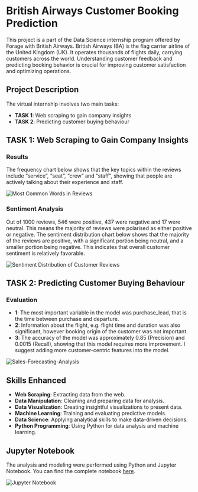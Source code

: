 # British Airways Customer Booking Prediction

This project is a part of the Data Science internship program offered by Forage with British Airways. British Airways (BA) is the flag carrier airline of the United Kingdom (UK). It operates thousands of flights daily, carrying customers across the world. Understanding customer feedback and predicting booking behavior is crucial for improving customer satisfaction and optimizing operations.

## Project Description

The virtual internship involves two main tasks:
- **TASK 1**: Web scraping to gain company insights
- **TASK 2**: Predicting customer buying behaviour

## TASK 1: Web Scraping to Gain Company Insights

### Results

The frequency chart below shows that the key topics within the reviews include “service”, “seat”, “crew” and “staff”, showing that people are actively talking about their experience and staff.

![Most Common Words in Reviews](https://github.com/Yuan-DataScience/Sales-Forecasting-Analysis-Project-British-Airways-/blob/main/Most%20Common%20Words%20in%20Reviews.png)

### Sentiment Analysis


Out of 1000 reviews, 546 were positive, 437 were negative and 17 were neutral. This means the majority of reviews were polarised as either positive or negative. The sentiment distribution chart below shows that the majority of the reviews are positive, with a significant portion being neutral, and a smaller portion being negative. This indicates that overall customer sentiment is relatively favorable.

![Sentiment Distribution of Customer Reviews](https://github.com/Yuan-DataScience/Sales-Forecasting-Analysis-Project-British-Airways-/blob/main/Sentiment%20Distribution%20of%20Customer%20Reviews.png)

## TASK 2: Predicting Customer Buying Behaviour

### Evaluation

- **1**: The most important variable in the model was purchase_lead, that is the time between purchase and departure.
- **2**: Information about the flight, e.g. flight time and duration was also significant, however booking origin of the customer was not important.
- **3**: The accuracy of the model was approximately 0.85 (Precision) and 0.0015 (Recall), showing that this model requires more improvement. I suggest adding more customer-centric features into the model.
  
![Sales-Forecasting-Analysis](https://github.com/Yuan-DataScience/Sales-Forecasting-Analysis-Project-British-Airways-/blob/main/FeatureImportance.png)



## Skills Enhanced

- **Web Scraping**: Extracting data from the web.
- **Data Manipulation**: Cleaning and preparing data for analysis.
- **Data Visualization**: Creating insightful visualizations to present data.
- **Machine Learning**: Training and evaluating predictive models.
- **Data Science**: Applying analytical skills to make data-driven decisions.
- **Python Programming**: Using Python for data analysis and machine learning.

## Jupyter Notebook

The analysis and modeling were performed using Python and Jupyter Notebook. You can find the complete notebook [here](https://github.com/Yuan-DataScience/Sales-Forecasting-Analysis-Project-British-Airways-/blob/main/Python_SalesForecastingAnalysis.ipynb).

![Jupyter Notebook](https://github.com/Yuan-DataScience/Sales-Forecasting-Analysis-Project-British-Airways-/blob/main/Python_SalesForecastingAnalysis.ipynb)
